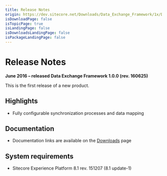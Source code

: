 ```yaml
---
title: Release Notes
origin: https://dev.sitecore.net/Downloads/Data_Exchange_Framework/1x/Data_Exchange_Framework_10/Release_Notes
isDownloadPage: false
isTopicPage: true
isLandingPage: false
isDownloadsLandingPage: false
isPackageLandingPage: false
---
```


# Release Notes

**June 2016 – released Data Exchange Framework 1.0.0 (rev. 160625)**

This is the first release of a new product.

## Highlights

-   Fully configurable synchronization processes and data mapping

## Documentation

-   Documentation links are available on the [Downloads](/downloads/Data_Exchange_Framework/1x/Data_Exchange_Framework_10) page

## System requirements

-   Sitecore Experience Platform 8.1 rev. 151207 (8.1 update-1)